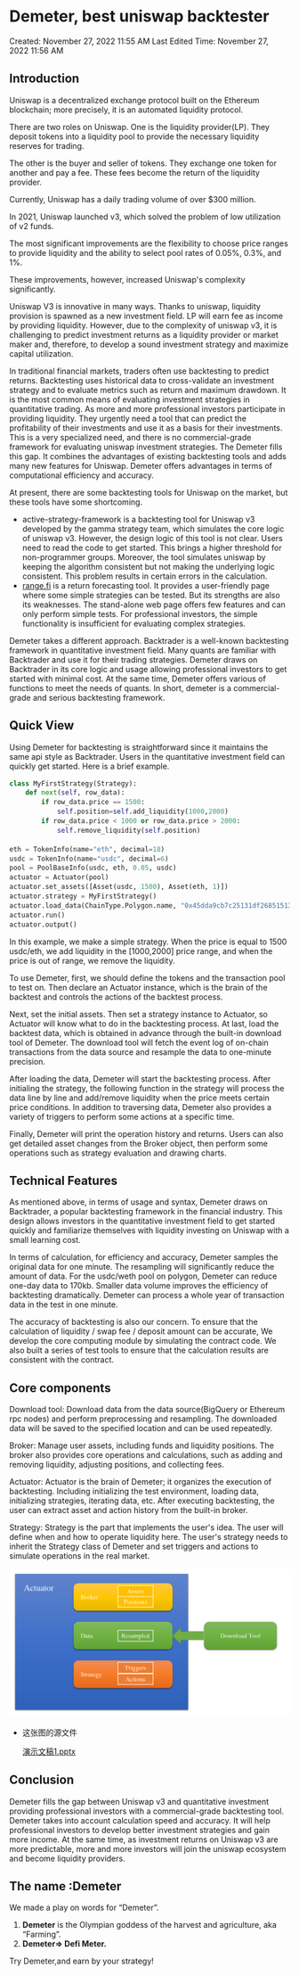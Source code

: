 # Demeter, best uniswap backtester

Created: November 27, 2022 11:55 AM
Last Edited Time: November 27, 2022 11:56 AM

## Introduction

Uniswap is a decentralized exchange protocol built on the Ethereum blockchain; more precisely, it is an automated liquidity protocol.

There are two roles on Uniswap.
One is the liquidity provider(LP). They deposit tokens into a liquidity pool to provide the necessary liquidity reserves for trading.

The other is the buyer and seller of tokens. They exchange one token for another and pay a fee. These fees become the return of the liquidity provider.

Currently, Uniswap has a daily trading volume of over $300 million.

In 2021, Uniswap launched v3, which solved the problem of low utilization of v2 funds.

The most significant improvements are the flexibility to choose price ranges to provide liquidity and the ability to select pool rates of 0.05%, 0.3%, and 1%.

These improvements, however, increased Uniswap's complexity significantly.

Uniswap V3 is innovative in many ways. Thanks to uniswap, liquidity provision is spawned as a new investment field. LP will earn fee as income by providing liquidity. However, due to the complexity of uniswap v3, it is challenging to predict investment returns as a liquidity provider or market maker and, therefore, to develop a sound investment strategy and maximize capital utilization.

In traditional financial markets, traders often use backtesting to predict returns. Backtesting uses historical data to cross-validate an investment strategy and to evaluate metrics such as return and maximum drawdown. It is the most common means of evaluating investment strategies in quantitative trading. As more and more professional investors participate in providing liquidity. They urgently need a tool that can predict the profitability of their investments and use it as a basis for their investments. This is a very specialized need, and there is no commercial-grade framework for evaluating uniswap investment strategies. The Demeter fills this gap. It combines the advantages of existing backtesting tools and adds many new features for Uniswap. Demeter offers advantages in terms of computational efficiency and accuracy.

 At present, there are some backtesting tools for Uniswap on the market, but these tools have some shortcoming.

- active-strategy-framework is a backtesting tool for Uniswap v3 developed by the gamma strategy team, which simulates the core logic of uniswap v3. However, the design logic of this tool is not clear. Users need to read the code to get started. This brings a higher threshold for non-programmer groups. Moreover, the tool simulates uniswap by keeping the algorithm consistent but not making the underlying logic consistent. This problem results in certain errors in the calculation.
- [range.fi](http://range.fi/) is a return forecasting tool. It provides a user-friendly page where some simple strategies can be tested. But its strengths are also its weaknesses. The stand-alone web page offers few features and can only perform simple tests. For professional investors, the simple functionality is insufficient for evaluating complex strategies.

Demeter takes a different approach. Backtrader is a well-known backtesting framework in quantitative investment field. Many quants are familiar with Backtrader and use it for their trading strategies. Demeter draws on Backtrader in its core logic and usage allowing professional investors to get started with minimal cost. At the same time, Demeter offers various of functions to meet the needs of quants. In short, demeter is a commercial-grade and serious backtesting framework.

## Quick View

Using Demeter for backtesting is straightforward since it maintains the same api style as Backtrader. Users in the quantitative investment field can quickly get started. Here is a brief example.

```python
class MyFirstStrategy(Strategy):
    def next(self, row_data):
        if row_data.price == 1500:
            self.position=self.add_liquidity(1000,2000)
        if row_data.price < 1000 or row_data.price > 2000:
            self.remove_liquidity(self.position)

eth = TokenInfo(name="eth", decimal=18)
usdc = TokenInfo(name="usdc", decimal=6)
pool = PoolBaseInfo(usdc, eth, 0.05, usdc)
actuator = Actuator(pool)
actuator.set_assets([Asset(usdc, 1500), Asset(eth, 1)])
actuator.strategy = MyFirstStrategy()
actuator.load_data(ChainType.Polygon.name, "0x45dda9cb7c25131df268515131f647d726f50608", date(2022, 2, 15), date(2022, 8, 20))
actuator.run()
actuator.output()
```

In this example, we make a simple strategy. When the price is equal to 1500 usdc/eth, we add liquidity in the [1000,2000] price range, and when the price is out of range, we remove the liquidity.

To use Demeter, first, we should define the tokens and the transaction pool to test on. Then declare an Actuator instance, which is the brain of the backtest and controls the actions of the backtest process.

Next, set the initial assets. Then set a strategy instance to Actuator, so Actuator will know what to do in the backtesting process. At last, load the backtest data, which is obtained in advance through the built-in download tool of Demeter. The download tool will fetch the event log of on-chain transactions from the data source and resample the data to one-minute precision.

After loading the data, Demeter will start the backtesting process. After initialing the strategy, the following function in the strategy will process the data line by line and add/remove liquidity when the price meets certain price conditions. In addition to traversing data, Demeter also provides a variety of triggers to perform some actions at a specific time.

Finally, Demeter will print the operation history and returns. Users can also get detailed asset changes from the Broker object, then perform some operations such as strategy evaluation and drawing charts.

## Technical Features

As mentioned above, in terms of usage and syntax, Demeter draws on Backtrader, a popular backtesting framework in the financial industry. This design allows investors in the quantitative investment field to get started quickly and familiarize themselves with liquidity investing on Uniswap with a small learning cost.

In terms of calculation, for efficiency and accuracy, Demeter samples the original data for one minute. The resampling will significantly reduce the amount of data. For the usdc/weth pool on polygon, Demeter can reduce one-day data to 170kb. Smaller data volume improves the efficiency of backtesting dramatically. Demeter can process a whole year of transaction data in the test in one minute.

The accuracy of backtesting is also our concern. To ensure that the calculation of liquidity / swap fee / deposit amount can be accurate, We develop the core computing module by simulating the contract code. We also built a series of test tools to ensure that the calculation results are consistent with the contract.

## Core components

Download tool: Download data from the data source(BigQuery or Ethereum rpc nodes) and perform preprocessing and resampling. The downloaded data will be saved to the specified location and can be used repeatedly.

Broker: Manage user assets, including funds and liquidity positions. The broker also provides core operations and calculations, such as adding and removing liquidity, adjusting positions, and collecting fees.

Actuator: Actuator is the brain of Demeter; it organizes the execution of backtesting. Including initializing the test environment, loading data, initializing strategies, iterating data, etc. After executing backtesting, the user can extract asset and action history from the built-in broker.

Strategy: Strategy is the part that implements the user's idea. The user will define when and how to operate liquidity here. The user's strategy needs to inherit the Strategy class of Demeter and set triggers and actions to simulate operations in the real market.

![Untitled](Demeter,%20best%20uniswap%20backtester%203dcaea1a4f2a4a579acd2cb1faa874a6/Untitled.png)

- 这张图的源文件
    
    [演示文稿1.pptx](Demeter,%20best%20uniswap%20backtester%203dcaea1a4f2a4a579acd2cb1faa874a6/%25E6%25BC%2594%25E7%25A4%25BA%25E6%2596%2587%25E7%25A8%25BF1.pptx)
    

## Conclusion

Demeter fills the gap between Uniswap v3 and quantitative investment providing professional investors with a commercial-grade backtesting tool. Demeter takes into account calculation speed and accuracy. It will help professional investors to develop better investment strategies and gain more income. At the same time, as investment returns on Uniswap v3 are more predictable, more and more investors will join the uniswap ecosystem and become liquidity providers. 

## The name :Demeter

We made a play on words for “Demeter”. 

1. **Demeter** is the Olympian goddess of the harvest and agriculture, aka “Farming”.
2. **Demeter⇒ Defi  Meter.** 

Try Demeter,and earn by your strategy!